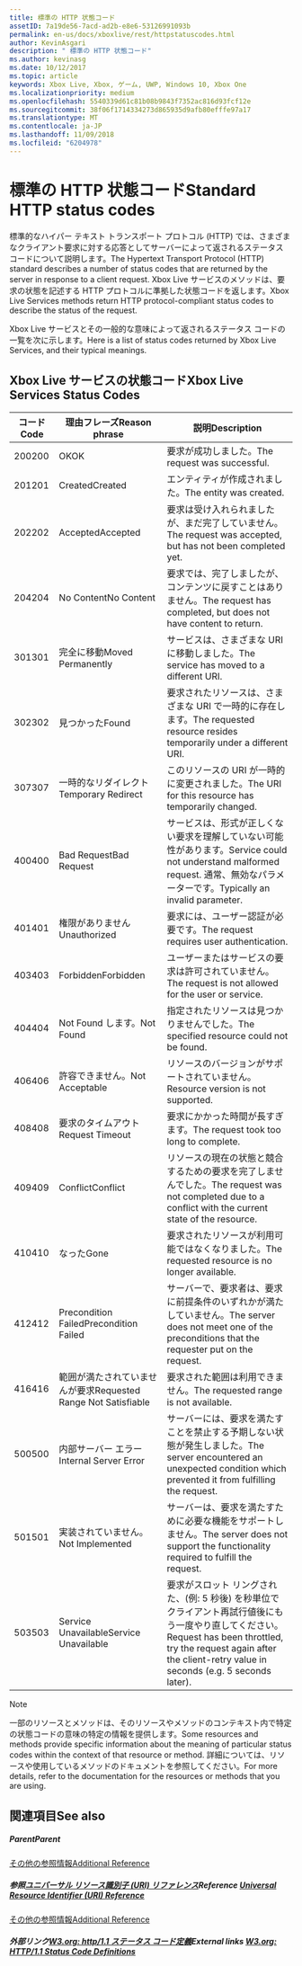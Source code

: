```yaml
---
title: 標準の HTTP 状態コード
assetID: 7a19de56-7acd-ad2b-e8e6-53126991093b
permalink: en-us/docs/xboxlive/rest/httpstatuscodes.html
author: KevinAsgari
description: " 標準の HTTP 状態コード"
ms.author: kevinasg
ms.date: 10/12/2017
ms.topic: article
keywords: Xbox Live, Xbox, ゲーム, UWP, Windows 10, Xbox One
ms.localizationpriority: medium
ms.openlocfilehash: 5540339d61c81b08b9843f7352ac816d93fcf12e
ms.sourcegitcommit: 38f06f1714334273d865935d9afb80efffe97a17
ms.translationtype: MT
ms.contentlocale: ja-JP
ms.lasthandoff: 11/09/2018
ms.locfileid: "6204978"
---
```

# <a name="standard-http-status-codes"></a><span data-ttu-id="e4420-104">標準の HTTP 状態コード</span><span class="sxs-lookup"><span data-stu-id="e4420-104">Standard HTTP status codes</span></span>
 
<span data-ttu-id="e4420-105">標準的なハイパー テキスト トランスポート プロトコル (HTTP) では、さまざまなクライアント要求に対する応答としてサーバーによって返されるステータス コードについて説明します。</span><span class="sxs-lookup"><span data-stu-id="e4420-105">The Hypertext Transport Protocol (HTTP) standard describes a number of status codes that are returned by the server in response to a client request.</span></span> <span data-ttu-id="e4420-106">Xbox Live サービスのメソッドは、要求の状態を記述する HTTP プロトコルに準拠した状態コードを返します。</span><span class="sxs-lookup"><span data-stu-id="e4420-106">Xbox Live Services methods return HTTP protocol-compliant status codes to describe the status of the request.</span></span>
 
<span data-ttu-id="e4420-107">Xbox Live サービスとその一般的な意味によって返されるステータス コードの一覧を次に示します。</span><span class="sxs-lookup"><span data-stu-id="e4420-107">Here is a list of status codes returned by Xbox Live Services, and their typical meanings.</span></span>
 
<a id="ID4EAB"></a>

 
## <a name="xbox-live-services-status-codes"></a><span data-ttu-id="e4420-108">Xbox Live サービスの状態コード</span><span class="sxs-lookup"><span data-stu-id="e4420-108">Xbox Live Services Status Codes</span></span>
 
| <span data-ttu-id="e4420-109">コード</span><span class="sxs-lookup"><span data-stu-id="e4420-109">Code</span></span>| <span data-ttu-id="e4420-110">理由フレーズ</span><span class="sxs-lookup"><span data-stu-id="e4420-110">Reason phrase</span></span>| <span data-ttu-id="e4420-111">説明</span><span class="sxs-lookup"><span data-stu-id="e4420-111">Description</span></span>| 
| --- | --- | --- | 
| <span data-ttu-id="e4420-112">200</span><span class="sxs-lookup"><span data-stu-id="e4420-112">200</span></span>| <span data-ttu-id="e4420-113">OK</span><span class="sxs-lookup"><span data-stu-id="e4420-113">OK</span></span>| <span data-ttu-id="e4420-114">要求が成功しました。</span><span class="sxs-lookup"><span data-stu-id="e4420-114">The request was successful.</span></span>| 
| <span data-ttu-id="e4420-115">201</span><span class="sxs-lookup"><span data-stu-id="e4420-115">201</span></span>| <span data-ttu-id="e4420-116">Created</span><span class="sxs-lookup"><span data-stu-id="e4420-116">Created</span></span>| <span data-ttu-id="e4420-117">エンティティが作成されました。</span><span class="sxs-lookup"><span data-stu-id="e4420-117">The entity was created.</span></span>| 
| <span data-ttu-id="e4420-118">202</span><span class="sxs-lookup"><span data-stu-id="e4420-118">202</span></span>| <span data-ttu-id="e4420-119">Accepted</span><span class="sxs-lookup"><span data-stu-id="e4420-119">Accepted</span></span>| <span data-ttu-id="e4420-120">要求は受け入れられましたが、まだ完了していません。</span><span class="sxs-lookup"><span data-stu-id="e4420-120">The request was accepted, but has not been completed yet.</span></span>| 
| <span data-ttu-id="e4420-121">204</span><span class="sxs-lookup"><span data-stu-id="e4420-121">204</span></span>| <span data-ttu-id="e4420-122">No Content</span><span class="sxs-lookup"><span data-stu-id="e4420-122">No Content</span></span>| <span data-ttu-id="e4420-123">要求では、完了しましたが、コンテンツに戻すことはありません。</span><span class="sxs-lookup"><span data-stu-id="e4420-123">The request has completed, but does not have content to return.</span></span>| 
| <span data-ttu-id="e4420-124">301</span><span class="sxs-lookup"><span data-stu-id="e4420-124">301</span></span>| <span data-ttu-id="e4420-125">完全に移動</span><span class="sxs-lookup"><span data-stu-id="e4420-125">Moved Permanently</span></span>| <span data-ttu-id="e4420-126">サービスは、さまざまな URI に移動しました。</span><span class="sxs-lookup"><span data-stu-id="e4420-126">The service has moved to a different URI.</span></span>| 
| <span data-ttu-id="e4420-127">302</span><span class="sxs-lookup"><span data-stu-id="e4420-127">302</span></span>| <span data-ttu-id="e4420-128">見つかった</span><span class="sxs-lookup"><span data-stu-id="e4420-128">Found</span></span>| <span data-ttu-id="e4420-129">要求されたリソースは、さまざまな URI で一時的に存在します。</span><span class="sxs-lookup"><span data-stu-id="e4420-129">The requested resource resides temporarily under a different URI.</span></span>| 
| <span data-ttu-id="e4420-130">307</span><span class="sxs-lookup"><span data-stu-id="e4420-130">307</span></span>| <span data-ttu-id="e4420-131">一時的なリダイレクト</span><span class="sxs-lookup"><span data-stu-id="e4420-131">Temporary Redirect</span></span>| <span data-ttu-id="e4420-132">このリソースの URI が一時的に変更されました。</span><span class="sxs-lookup"><span data-stu-id="e4420-132">The URI for this resource has temporarily changed.</span></span>| 
| <span data-ttu-id="e4420-133">400</span><span class="sxs-lookup"><span data-stu-id="e4420-133">400</span></span>| <span data-ttu-id="e4420-134">Bad Request</span><span class="sxs-lookup"><span data-stu-id="e4420-134">Bad Request</span></span>| <span data-ttu-id="e4420-135">サービスは、形式が正しくない要求を理解していない可能性があります。</span><span class="sxs-lookup"><span data-stu-id="e4420-135">Service could not understand malformed request.</span></span> <span data-ttu-id="e4420-136">通常、無効なパラメーターです。</span><span class="sxs-lookup"><span data-stu-id="e4420-136">Typically an invalid parameter.</span></span>| 
| <span data-ttu-id="e4420-137">401</span><span class="sxs-lookup"><span data-stu-id="e4420-137">401</span></span>| <span data-ttu-id="e4420-138">権限がありません</span><span class="sxs-lookup"><span data-stu-id="e4420-138">Unauthorized</span></span>| <span data-ttu-id="e4420-139">要求には、ユーザー認証が必要です。</span><span class="sxs-lookup"><span data-stu-id="e4420-139">The request requires user authentication.</span></span>| 
| <span data-ttu-id="e4420-140">403</span><span class="sxs-lookup"><span data-stu-id="e4420-140">403</span></span>| <span data-ttu-id="e4420-141">Forbidden</span><span class="sxs-lookup"><span data-stu-id="e4420-141">Forbidden</span></span>| <span data-ttu-id="e4420-142">ユーザーまたはサービスの要求は許可されていません。</span><span class="sxs-lookup"><span data-stu-id="e4420-142">The request is not allowed for the user or service.</span></span>| 
| <span data-ttu-id="e4420-143">404</span><span class="sxs-lookup"><span data-stu-id="e4420-143">404</span></span>| <span data-ttu-id="e4420-144">Not Found します。</span><span class="sxs-lookup"><span data-stu-id="e4420-144">Not Found</span></span>| <span data-ttu-id="e4420-145">指定されたリソースは見つかりませんでした。</span><span class="sxs-lookup"><span data-stu-id="e4420-145">The specified resource could not be found.</span></span>| 
| <span data-ttu-id="e4420-146">406</span><span class="sxs-lookup"><span data-stu-id="e4420-146">406</span></span>| <span data-ttu-id="e4420-147">許容できません。</span><span class="sxs-lookup"><span data-stu-id="e4420-147">Not Acceptable</span></span>| <span data-ttu-id="e4420-148">リソースのバージョンがサポートされていません。</span><span class="sxs-lookup"><span data-stu-id="e4420-148">Resource version is not supported.</span></span>| 
| <span data-ttu-id="e4420-149">408</span><span class="sxs-lookup"><span data-stu-id="e4420-149">408</span></span>| <span data-ttu-id="e4420-150">要求のタイムアウト</span><span class="sxs-lookup"><span data-stu-id="e4420-150">Request Timeout</span></span>| <span data-ttu-id="e4420-151">要求にかかった時間が長すぎます。</span><span class="sxs-lookup"><span data-stu-id="e4420-151">The request took too long to complete.</span></span>| 
| <span data-ttu-id="e4420-152">409</span><span class="sxs-lookup"><span data-stu-id="e4420-152">409</span></span>| <span data-ttu-id="e4420-153">Conflict</span><span class="sxs-lookup"><span data-stu-id="e4420-153">Conflict</span></span>| <span data-ttu-id="e4420-154">リソースの現在の状態と競合するための要求を完了しませんでした。</span><span class="sxs-lookup"><span data-stu-id="e4420-154">The request was not completed due to a conflict with the current state of the resource.</span></span>| 
| <span data-ttu-id="e4420-155">410</span><span class="sxs-lookup"><span data-stu-id="e4420-155">410</span></span>| <span data-ttu-id="e4420-156">なった</span><span class="sxs-lookup"><span data-stu-id="e4420-156">Gone</span></span>| <span data-ttu-id="e4420-157">要求されたリソースが利用可能ではなくなりました。</span><span class="sxs-lookup"><span data-stu-id="e4420-157">The requested resource is no longer available.</span></span>| 
| <span data-ttu-id="e4420-158">412</span><span class="sxs-lookup"><span data-stu-id="e4420-158">412</span></span>| <span data-ttu-id="e4420-159">Precondition Failed</span><span class="sxs-lookup"><span data-stu-id="e4420-159">Precondition Failed</span></span>| <span data-ttu-id="e4420-160">サーバーで、要求者は、要求に前提条件のいずれかが満たしていません。</span><span class="sxs-lookup"><span data-stu-id="e4420-160">The server does not meet one of the preconditions that the requester put on the request.</span></span>| 
| <span data-ttu-id="e4420-161">416</span><span class="sxs-lookup"><span data-stu-id="e4420-161">416</span></span>| <span data-ttu-id="e4420-162">範囲が満たされていませんが要求</span><span class="sxs-lookup"><span data-stu-id="e4420-162">Requested Range Not Satisfiable</span></span>| <span data-ttu-id="e4420-163">要求された範囲は利用できません。</span><span class="sxs-lookup"><span data-stu-id="e4420-163">The requested range is not available.</span></span>| 
| <span data-ttu-id="e4420-164">500</span><span class="sxs-lookup"><span data-stu-id="e4420-164">500</span></span>| <span data-ttu-id="e4420-165">内部サーバー エラー</span><span class="sxs-lookup"><span data-stu-id="e4420-165">Internal Server Error</span></span>| <span data-ttu-id="e4420-166">サーバーには、要求を満たすことを禁止する予期しない状態が発生しました。</span><span class="sxs-lookup"><span data-stu-id="e4420-166">The server encountered an unexpected condition which prevented it from fulfilling the request.</span></span>| 
| <span data-ttu-id="e4420-167">501</span><span class="sxs-lookup"><span data-stu-id="e4420-167">501</span></span>| <span data-ttu-id="e4420-168">実装されていません。</span><span class="sxs-lookup"><span data-stu-id="e4420-168">Not Implemented</span></span>| <span data-ttu-id="e4420-169">サーバーは、要求を満たすために必要な機能をサポートしません。</span><span class="sxs-lookup"><span data-stu-id="e4420-169">The server does not support the functionality required to fulfill the request.</span></span>| 
| <span data-ttu-id="e4420-170">503</span><span class="sxs-lookup"><span data-stu-id="e4420-170">503</span></span>| <span data-ttu-id="e4420-171">Service Unavailable</span><span class="sxs-lookup"><span data-stu-id="e4420-171">Service Unavailable</span></span>| <span data-ttu-id="e4420-172">要求がスロット リングされた、(例: 5 秒後) を秒単位でクライアント再試行値後にもう一度やり直してください。</span><span class="sxs-lookup"><span data-stu-id="e4420-172">Request has been throttled, try the request again after the client-retry value in seconds (e.g. 5 seconds later).</span></span>| 
 

> [!NOTE] 
> <span data-ttu-id="e4420-173">一部のリソースとメソッドは、そのリソースやメソッドのコンテキスト内で特定の状態コードの意味の特定の情報を提供します。</span><span class="sxs-lookup"><span data-stu-id="e4420-173">Some resources and methods provide specific information about the meaning of particular status codes within the context of that resource or method.</span></span> <span data-ttu-id="e4420-174">詳細については、リソースや使用しているメソッドのドキュメントを参照してください。</span><span class="sxs-lookup"><span data-stu-id="e4420-174">For more details, refer to the documentation for the resources or methods that you are using.</span></span> 

  
<a id="ID4E3BAC"></a>

 
## <a name="see-also"></a><span data-ttu-id="e4420-175">関連項目</span><span class="sxs-lookup"><span data-stu-id="e4420-175">See also</span></span>
 
<a id="ID4E5BAC"></a>

 
##### <a name="parent"></a><span data-ttu-id="e4420-176">Parent</span><span class="sxs-lookup"><span data-stu-id="e4420-176">Parent</span></span>  

[<span data-ttu-id="e4420-177">その他の参照情報</span><span class="sxs-lookup"><span data-stu-id="e4420-177">Additional Reference</span></span>](atoc-xboxlivews-reference-additional.md)

  
<a id="ID4EKCAC"></a>

 
##### <a name="reference--universal-resource-identifier-uri-referenceuriatoc-xboxlivews-reference-urismd"></a><span data-ttu-id="e4420-178">参照[ユニバーサル リソース識別子 (URI) リファレンス](../uri/atoc-xboxlivews-reference-uris.md)</span><span class="sxs-lookup"><span data-stu-id="e4420-178">Reference  [Universal Resource Identifier (URI) Reference](../uri/atoc-xboxlivews-reference-uris.md)</span></span>

 [<span data-ttu-id="e4420-179">その他の参照情報</span><span class="sxs-lookup"><span data-stu-id="e4420-179">Additional Reference</span></span>](atoc-xboxlivews-reference-additional.md)

  
<a id="ID4EZCAC"></a>

 
##### <a name="external-links--w3org-http11-status-code-definitionshttpwwww3orgprotocolsrfc2616rfc2616-sec10htmlsec10"></a><span data-ttu-id="e4420-180">外部リンク[W3.org: http/1.1 ステータス コード定義](http://www.w3.org/Protocols/rfc2616/rfc2616-sec10.html#sec10)</span><span class="sxs-lookup"><span data-stu-id="e4420-180">External links  [W3.org: HTTP/1.1 Status Code Definitions](http://www.w3.org/Protocols/rfc2616/rfc2616-sec10.html#sec10)</span></span>

   
